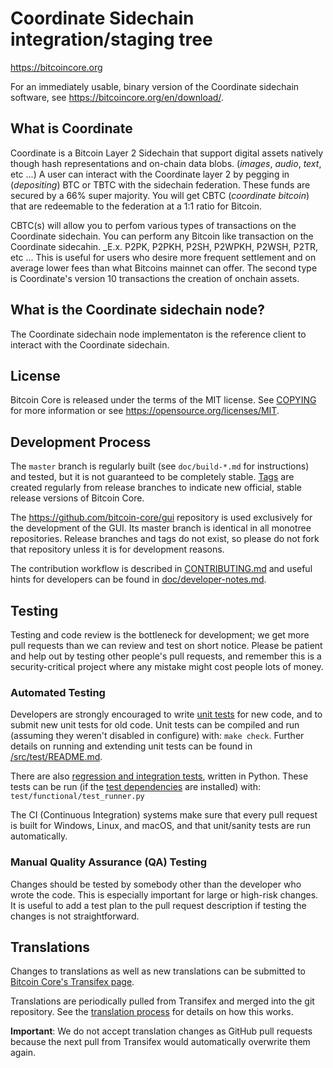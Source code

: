Coordinate Sidechain integration/staging tree
=====================================

https://bitcoincore.org

For an immediately usable, binary version of the Coordinate sidechain software, see
https://bitcoincore.org/en/download/.

What is Coordinate
------------------
Coordinate is a Bitcoin Layer 2 Sidechain that support digital assets natively though hash representations and
on-chain data blobs. (_images_, _audio_, _text_, etc ...) A user can interact with the Coordinate layer 2 by
pegging in (_depositing_) BTC or TBTC with the sidechain federation. These funds are secured by a 66% super majority.
You will get CBTC (_coordinate bitcoin_) that are redeemable to the federation at a 1:1 ratio for Bitcoin.

CBTC(s) will allow you to perfom various types of transactions on the Coordinate sidechain. You can perform
any Bitcoin like transaction on the Coordinate sidecahin. _E.x. P2PK, P2PKH, P2SH, P2WPKH, P2WSH, P2TR, etc ...
This is useful for users who desire more frequent settlement and on average lower fees than what Bitcoins mainnet
can offer. The second type is Coordinate's version 10 transactions the creation of onchain assets.


What is the Coordinate sidechain node?
--------------------------------------
The Coordinate sidechain node implementaton is the reference client to interact with the Coordinate sidechain.

License
-------

Bitcoin Core is released under the terms of the MIT license. See [COPYING](COPYING) for more
information or see https://opensource.org/licenses/MIT.

Development Process
-------------------

The `master` branch is regularly built (see `doc/build-*.md` for instructions) and tested, but it is not guaranteed to be
completely stable. [Tags](https://github.com/bitcoin/bitcoin/tags) are created
regularly from release branches to indicate new official, stable release versions of Bitcoin Core.

The https://github.com/bitcoin-core/gui repository is used exclusively for the
development of the GUI. Its master branch is identical in all monotree
repositories. Release branches and tags do not exist, so please do not fork
that repository unless it is for development reasons.

The contribution workflow is described in [CONTRIBUTING.md](CONTRIBUTING.md)
and useful hints for developers can be found in [doc/developer-notes.md](doc/developer-notes.md).

Testing
-------

Testing and code review is the bottleneck for development; we get more pull
requests than we can review and test on short notice. Please be patient and help out by testing
other people's pull requests, and remember this is a security-critical project where any mistake might cost people
lots of money.

### Automated Testing

Developers are strongly encouraged to write [unit tests](src/test/README.md) for new code, and to
submit new unit tests for old code. Unit tests can be compiled and run
(assuming they weren't disabled in configure) with: `make check`. Further details on running
and extending unit tests can be found in [/src/test/README.md](/src/test/README.md).

There are also [regression and integration tests](/test), written
in Python.
These tests can be run (if the [test dependencies](/test) are installed) with: `test/functional/test_runner.py`

The CI (Continuous Integration) systems make sure that every pull request is built for Windows, Linux, and macOS,
and that unit/sanity tests are run automatically.

### Manual Quality Assurance (QA) Testing

Changes should be tested by somebody other than the developer who wrote the
code. This is especially important for large or high-risk changes. It is useful
to add a test plan to the pull request description if testing the changes is
not straightforward.

Translations
------------

Changes to translations as well as new translations can be submitted to
[Bitcoin Core's Transifex page](https://www.transifex.com/bitcoin/bitcoin/).

Translations are periodically pulled from Transifex and merged into the git repository. See the
[translation process](doc/translation_process.md) for details on how this works.

**Important**: We do not accept translation changes as GitHub pull requests because the next
pull from Transifex would automatically overwrite them again.
